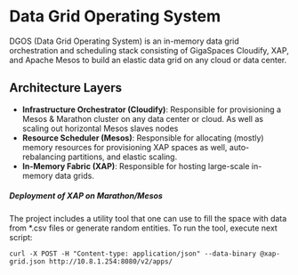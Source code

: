 # Data Grid Operating System
DGOS (Data Grid Operating System) is an in-memory data grid orchestration and scheduling stack consisting of GigaSpaces Cloudify, XAP, and Apache Mesos to build an elastic data grid on any cloud or data center. 

## Architecture Layers
* **Infrastructure Orchestrator (Cloudify)**: Responsible for provisioning a Mesos & Marathon cluster on any data center or cloud. As well as scaling out horizontal Mesos slaves nodes
* **Resource Scheduler (Mesos)**: Responsible for allocating (mostly) memory resources for provisioning XAP spaces as well, auto-rebalancing partitions, and elastic scaling. 
* **In-Memory Fabric (XAP)**: Responsible for hosting large-scale in-memory data grids. 




##### Deployment of XAP on Marathon/Mesos

The project includes a utility tool that one can use to fill the space with data from *.csv files or generate random entities. To run the tool, execute next script:

```
curl -X POST -H "Content-type: application/json" --data-binary @xap-grid.json http://10.8.1.254:8080/v2/apps/
```